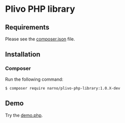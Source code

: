 Plivo PHP library
=================

Requirements
------------

Please see the [composer.json](composer.json) file.

Installation
------------

### Composer

Run the following command:

    $ composer require narno/plivo-php-library:1.0.X-dev

Demo
----

Try the [demo.php](demo.php).
